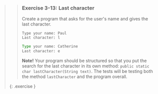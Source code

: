 <!-- WAS 3-7 -->
>> ### Exercise 3-13: Last character
>> 
>> Create a program that asks for the user's name and gives the last character.
>> 
>>```output
>> Type your name: Paul
>> Last character: l
>>```
>>
>>```java
>> Type your name: Catherine
>> Last character: e
>>```
>>
>> **Note!** Your program should be structured so that you put the search for the last character in its own method: `public static char lastCharacter(String text)`. The tests will be testing both the method `lastCharacter` and the program overall.
>>
>{: .exercise }